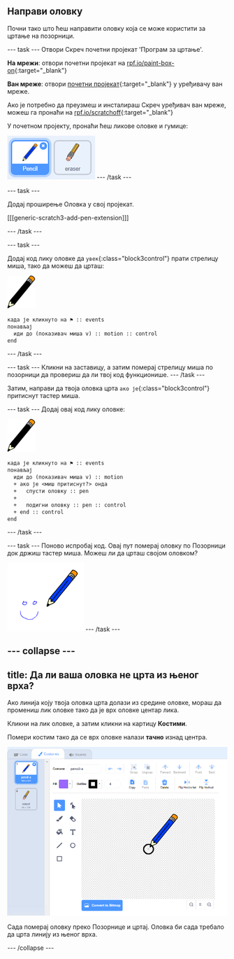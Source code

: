 ## Направи оловку

Почни тако што ћеш направити оловку која се може користити за цртање на позорници.

\--- task \--- Отвори Скреч почетни пројекат 'Програм за цртање'.

**На мрежи**: отвори почетни пројекат на [rpf.io/paint-box-on](http://rpf.io/paint-box-on){:target="_blank"}

**Ван мреже**: отвори [почетни пројекат](http://rpf.io/p/en/paint-box-go){:target="_blank"} у уређивачу ван мреже.

Ако је потребно да преузмеш и инсталираш Скреч уређивач ван мреже, можеш га пронаћи на [rpf.io/scratchoff](http://rpf.io/scratchoff){:target="_blank"}

У почетном пројекту, пронаћи ћеш ликове оловке и гумице:

![снимак екрана](images/paint-starter.png) \--- /task \---

\--- task \---

Додај проширење Оловка у свој пројекат.

[[[generic-scratch3-add-pen-extension]]]

\--- /task \---

\--- task \---

Додај код лику оловке да `увек`{:class="block3control"} прати стрелицу миша, тако да можеш да црташ:

![оловка](images/pencil.png)

```blocks3
када је кликнуто на ⚑ :: events
понављај 
  иди до (показивач миша v) :: motion :: control
end
```

\--- /task \---

\--- task \--- Кликни на заставицу, а затим померај стрелицу миша по позорници да провериш да ли твој код функционише. \--- /task \---

Затим, направи да твоја оловка црта `ако је`{:class="block3control"} притиснут тастер миша.

\--- task \--- Додај овај код лику оловке:

![оловка](images/pencil.png)

```blocks3
када је кликнуто на ⚑ :: events
понављај 
  иди до (показивач миша v) :: motion
  + ако је <миш притиснут?> онда 
  +   спусти оловку :: pen
  + 
  +   подигни оловку :: pen :: control
  + end :: control
end
```

\--- /task \---

\--- task \--- Поново испробај код. Овај пут померај оловку по Позорници док држиш тастер миша. Можеш ли да црташ својом оловком?

![снимак екрана](images/paint-draw.png) \--- /task \---

## \--- collapse \---

## title: Да ли ваша оловка не црта из њеног врха?

Ако линија коју твоја оловка црта долази из средине оловке, мораш да промениш лик оловке тако да је врх оловке центар лика.

Кликни на лик оловке, а затим кликни на картицу **Костими**.

Помери костим тако да се врх оловке налази **тачно** изнад центра.

![Центар костима](images/costume-center-annotated.png)

Сада померај оловку преко Позорнице и цртај. Оловка би сада требало да црта линију из њеног врха.

\--- /collapse \---